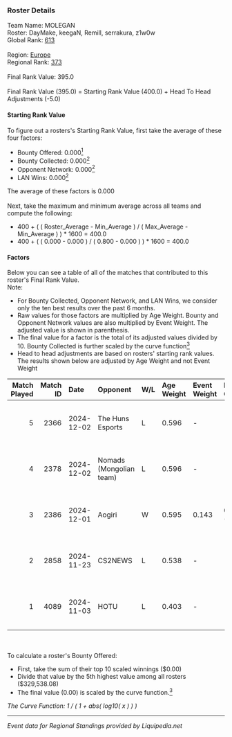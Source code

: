 ### Roster Details<br />
Team Name: MOLEGAN<br />
Roster: DayMake, keegaN, Remill, serrakura, z1w0w<br />
Global Rank: [613](../standings_global.md)<br />
<br />
Region: [Europe]( ../standings_europe.md)<br />
Regional Rank: [373]( ../standings_europe.md)<br />
<br />
Final Rank Value:  395.0<br />
<br />
Final Rank Value (395.0) = Starting Rank Value (400.0) + Head To Head Adjustments (-5.0)<br />

#### Starting Rank Value<br />
To figure out a rosters's Starting Rank Value, first take the average of these four factors:<br />
- Bounty Offered: 0.000[<sup>1</sup>](#table2)
- Bounty Collected: 0.000[<sup>2</sup>](#table1)
- Opponent Network: 0.000[<sup>2</sup>](#table1)
- LAN Wins: 0.000[<sup>2</sup>](#table1)

The average of these factors is 0.000<br />
<br />
Next, take the maximum and minimum average across all teams and compute the following:<br />
- 400 + ( ( Roster_Average - Min_Average ) / ( Max_Average - Min_Average ) ) * 1600 = 400.0
- 400 + ( ( 0.000 - 0.000 ) / ( 0.800 - 0.000 ) ) * 1600 = 400.0


#### Factors<br />
Below you can see a table of all of the matches that contributed to this roster's Final Rank Value.<br />
Note:<br />

- For Bounty Collected, Opponent Network, and LAN Wins, we consider only the ten best results over the past 6 months.
- Raw values for those factors are multiplied by Age Weight. Bounty and Opponent Network values are also multiplied by Event Weight. The adjusted value is shown in parenthesis.
- The final value for a factor is the total of its adjusted values divided by 10. Bounty Collected is further scaled by the curve function[<sup>3</sup>](#curveFunction)
- Head to head adjustments are based on rosters' starting rank values. The results shown below are adjusted by Age Weight and not Event Weight
<span id="table1"></span><br />


| Match Played | Match ID | Date       | Opponent                | W/L | Age Weight | Event Weight | Bounty Collected | Opponent Network | LAN Wins  | H2H Adj. | Roster                                    |
| -: | -: | :- | :- | :- | :- | :- | :- | :- | :- | -: | :- |
|            5 |     2366 | 2024-12-02 | The Huns Esports        | L   | 0.596      | -            | -                | -                | -         |    -1.11 | DayMake, keegaN, Remill, serrakura, z1w0w |
|            4 |     2378 | 2024-12-02 | Nomads (Mongolian team) | L   | 0.596      | -            | -                | -                | -         |    -5.96 | DayMake, keegaN, Remill, serrakura, z1w0w |
|            3 |     2386 | 2024-12-01 | Aogiri                  | W   | 0.595      | 0.143        | 0.000 (0.000)    | 0.000 (0.000)    | 0 (0.000) |     9.42 | DayMake, keegaN, Remill, serrakura, z1w0w |
|            2 |     2858 | 2024-11-23 | CS2NEWS                 | L   | 0.538      | -            | -                | -                | -         |    -5.26 | ax1nty, DayMake, Deavoid, Remill, z1w0w   |
|            1 |     4089 | 2024-11-03 | HOTU                    | L   | 0.403      | -            | -                | -                | -         |    -2.06 | keegaN, Remill, reNIK, Semsys, z1w0w      |

<br />
<span id="table2"></span><br />
To calculate a roster's Bounty Offered:<br />

- First, take the sum of their top 10 scaled winnings ($0.00)
- Divide that value by the 5th highest value among all rosters ($329,538.08)
- The final value (0.00) is scaled by the curve function.[<sup>3</sup>](#curveFunction)

<span id="curveFunction"></span>_The Curve Function: 1 / ( 1 + abs( log10( x ) ) )_<br />

---
_Event data for Regional Standings provided by Liquipedia.net_<br />
